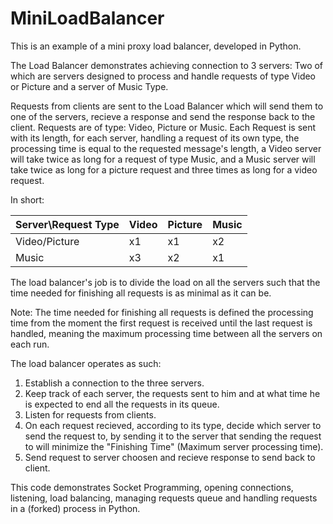 # MiniLoadBalancer

This is an example of a mini proxy load balancer, developed in Python.

The Load Balancer demonstrates achieving connection to 3 servers: Two of which are servers designed to process and handle requests of type Video or Picture and a server of Music Type.

Requests from clients are sent to the Load Balancer which will send them to one of the servers, recieve a response and send the response back to the client. Requests are of type: Video, Picture or Music. Each Request is sent with its length, for each server, handling a request of its own type, the processing time is equal to the requested message's length, a Video server will take twice as long for a request of type Music, and a Music server will take twice as long for a picture request and three times as long for a video request.

In short:

| Server\Request Type | Video | Picture | Music |
| ------------------- | ----- | ------- | ----- |
| Video/Picture | x1 | x1 | x2 |
| Music | x3 | x2 | x1 |

The load balancer's job is to divide the load on all the servers such that the time needed for finishing all requests is as minimal as it can be.

Note: The time needed for finishing all requests is defined the processing time from the moment the first request is received until the last request is handled, meaning the maximum processing time between all the servers on each run.

The load balancer operates as such:

1) Establish a connection to the three servers.
2) Keep track of each server, the requests sent to him and at what time he is expected to end all the requests in its queue.
3) Listen for requests from clients.
4) On each request recieved, according to its type, decide which server to send the request to, by sending it to the server that sending the request to will minimize the "Finishing Time" (Maximum server processing time).
5) Send request to server choosen and recieve response to send back to client.

This code demonstrates Socket Programming, opening connections, listening, load balancing, managing requests queue and handling requests in a (forked) process in Python.
